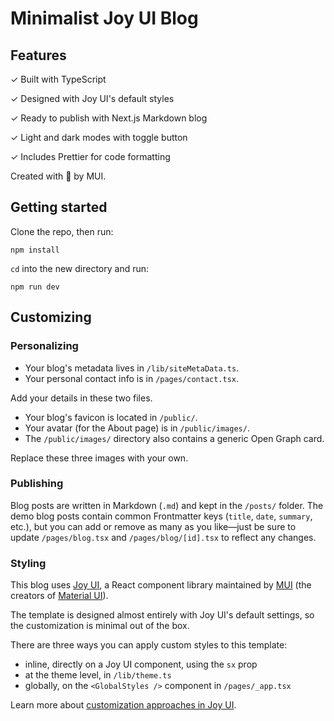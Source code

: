 # Minimalist Joy UI Blog

## Features

✓ Built with TypeScript

✓ Designed with Joy UI's default styles

✓ Ready to publish with Next.js Markdown blog

✓ Light and dark modes with toggle button

✓ Includes Prettier for code formatting

Created with 💙 by MUI.

## Getting started

Clone the repo, then run:

```
npm install
```

`cd` into the new directory and run:

```
npm run dev
```

## Customizing

### Personalizing

- Your blog's metadata lives in `/lib/siteMetaData.ts`.
- Your personal contact info is in `/pages/contact.tsx`.

Add your details in these two files.

- Your blog's favicon is located in `/public/`.
- Your avatar (for the About page) is in `/public/images/`.
- The `/public/images/` directory also contains a generic Open Graph card.

Replace these three images with your own.

### Publishing

Blog posts are written in Markdown (`.md`) and kept in the `/posts/` folder.
The demo blog posts contain common Frontmatter keys (`title`, `date`, `summary`, etc.), but you can add or remove as many as you like—just be sure to update `/pages/blog.tsx` and `/pages/blog/[id].tsx` to reflect any changes.

### Styling

This blog uses [Joy UI](https://mui.com/joy-ui/getting-started/overview/), a React component library maintained by [MUI](https://mui.com) (the creators of [Material UI](https://mui.com/material-ui/getting-started/overview/)).

The template is designed almost entirely with Joy UI's default settings, so the customization is minimal out of the box.

There are three ways you can apply custom styles to this template:

- inline, directly on a Joy UI component, using the `sx` prop
- at the theme level, in `/lib/theme.ts`
- globally, on the `<GlobalStyles />` component in `/pages/_app.tsx`

Learn more about [customization approaches in Joy UI](https://mui.com/joy-ui/customization/approaches/).
